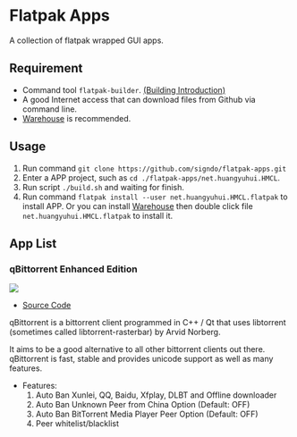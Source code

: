 # Flatpak Apps

A collection of flatpak wrapped GUI apps.

## Requirement

- Command tool `flatpak-builder`. [(Building Introduction)](https://docs.flatpak.org/en/latest/building-introduction.html)
- A good Internet access that can download files from Github via command line.
- [Warehouse](https://flathub.org/apps/io.github.flattool.Warehouse) is recommended.

## Usage

1. Run command `git clone https://github.com/signdo/flatpak-apps.git`
2. Enter a APP project, such as `cd ./flatpak-apps/net.huangyuhui.HMCL`.
3. Run script `./build.sh` and waiting for finish.
4. Run command `flatpak install --user net.huangyuhui.HMCL.flatpak` to install APP. Or you can install [Warehouse](https://flathub.org/apps/io.github.flattool.Warehouse) then double click file `net.huangyuhui.HMCL.flatpak` to install it.

## App List

### qBittorrent Enhanced Edition

![](https://www.qbittorrent.org/img/screenshots/linux/1.webp)

- [Source Code](https://github.com/c0re100/qBittorrent-Enhanced-Edition)

qBittorrent is a bittorrent client programmed in C++ / Qt that uses libtorrent (sometimes called libtorrent-rasterbar) by Arvid Norberg.

It aims to be a good alternative to all other bittorrent clients out there. qBittorrent is fast, stable and provides unicode support as well as many features.

- Features:
    1. Auto Ban Xunlei, QQ, Baidu, Xfplay, DLBT and Offline downloader
    2. Auto Ban Unknown Peer from China Option (Default: OFF)
    3. Auto Ban BitTorrent Media Player Peer Option (Default: OFF)
    4. Peer whitelist/blacklist
